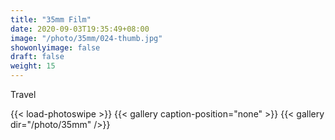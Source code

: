 ```yaml
---
title: "35mm Film"
date: 2020-09-03T19:35:49+08:00
image: "/photo/35mm/024-thumb.jpg"
showonlyimage: false
draft: false
weight: 15
---
```

Travel
<!--more-->
{{< load-photoswipe >}} 
{{< gallery caption-position="none" >}}
{{< gallery dir="/photo/35mm" />}}